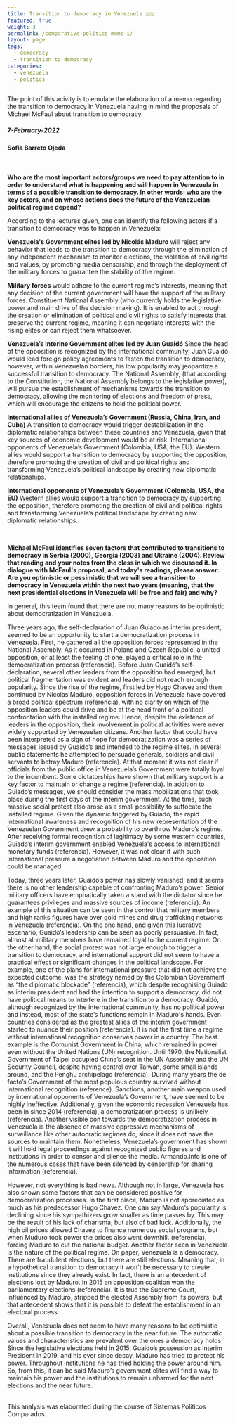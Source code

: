 ```yaml
---
title: Transition to democracy in Venezuela 🇻🇪
featured: true
weight: 3
permalink: /comparative-politics-memo-i/
layout: page
tags:
  - democracy
  - transition to democracy
categories:
  - venezuela
  - politics
---
```


The point of this acivity is to emulate the elaboration of a memo regarding the transition to democracy in Venezuela having in mind the proposals of Michael McFaul about transition to democracy.

##### 7-February-2022

#### Sofía Barreto Ojeda

<br>

**Who are the most important actors/groups we need to pay attention to in order to understand what is happening and will happen in Venezuela in terms of a possible transition to democracy. In other words: who are the key actors, and on whose actions does the future of the Venezuelan political regime depend?**

According to the lectures given, one can identify the following actors if a transition to democracy was to happen in Venezuela:

**Venezuela's Government elites led by Nicolás Maduro** will reject any behavior that leads to the transition to democracy through the elimination of any independent mechanism to monitor elections, the violation of civil rights and values, by promoting media censorship, and through the deployment of the military forces to guarantee the stability of the regime.

**Military forces** would adhere to the current regime’s interests, meaning that any decision of the current government will have the support of the military forces.
Constituent National Assembly (who currently holds the legislative power and main drive of the decision making). It is enabled to act through the creation or elimination of political and civil rights to satisfy interests that preserve the current regime, meaning it can negotiate interests with the rising elites or can reject them whatsoever.

**Venezuela’s Interine Government elites led by Juan Guaidó** Since the head of the opposition is recognized by the international community, Juan Guaidó would lead foreign policy agreements to fasten the transition to democracy, however, within Venezuelan borders, his low popularity may jeopardize a successful transition to democracy.
The National Assembly, (that according to the Constitution, the National Assembly belongs to the legislative power), will pursue the establishment of mechanisms towards the transition to democracy, allowing the monitoring of elections and freedom of press, which will encourage the citizens to hold the political power.

**International allies of Venezuela’s Government (Russia, China, Iran, and Cuba)** A transition to democracy would trigger destabilization in the diplomatic relationships between these countries and Venezuela, given that key sources of economic development would be at risk.
International opponents of Venezuela’s Government (Colombia, USA, the EU). Western allies would support a transition to democracy by supporting the opposition, therefore promoting the creation of civil and political rights and transforming Venezuela’s political landscape by creating new diplomatic relationships.

**International opponents of Venezuela’s Government (Colombia, USA, the EU)** Western allies would support a transition to democracy by supporting the opposition, therefore promoting the creation of civil and political rights and transforming Venezuela’s political landscape by creating new diplomatic relationships.

<br>

**Michael McFaul identifies seven factors that contributed to transitions to democracy in Serbia (2000), Georgia (2003) and Ukraine (2004). Review that reading and your notes from the class in which we discussed it. In dialogue with McFaul's proposal, and today's readings, please answer: Are you optimistic or pessimistic that we will see a transition to democracy in Venezuela within the next two years (meaning, that the next presidential elections in Venezuela will be free and fair) and why?**

In general, this team found that there are not many reasons to be optimistic about democratization in Venezuela.

Three years ago, the self-declaration of Juan Guiado as interim president, seemed to be an opportunity to start a democratization process in Venezuela. First, he gathered all the opposition forces represented in the National Assembly. As it occurred in Poland and Czech Republic, a united opposition, or at least the feeling of one, played a critical role in the democratization process (referencia). Before Juan Guaidó’s self-declaration, several other leaders from the opposition had emerged, but political fragmentation was evident and leaders did not reach enough popularity. Since the rise of the regime, first led by Hugo Chavez and then continued by Nicolas Maduro, opposition forces in Venezuela have covered a broad political spectrum (referencia), with no clarity on which of the opposition leaders could drive and be at the head front of a political confrontation with the installed regime. Hence, despite the existence of leaders in the opposition, their involvement in political activities were never widely supported by Venezuelan citizens. Another factor that could have been interpreted as a sign of hope for democratization was a series of messages issued by Guaido’s and intended to the regime elites. In several public statements he attempted to persuade generals, soldiers and civil servants to betray Maduro (referencia). At that moment it was not clear if officials from the public office in Venezuela’s Government were totally loyal to the incumbent. Some dictatorships have shown that military support is a key factor to maintain or change a regime (referencia). In addition to Guiado’s messages, we should consider the mass mobilizations that took place during the first days of the interim government. At the time, such massive social protest also arose as a small possibility to suffocate the installed regime. Given the dynamic triggered by Guiadó, the rapid international awareness and recognition of his new representation of the Venezuelan Government drew a probability to overthrow Maduro’s regime. After receiving formal recognition of legitimacy by some western countries, Guiado’s interim government enabled Venezuela's access to international monetary funds (referencia). However, it was not clear if with such international pressure a negotiation between Maduro and the opposition could be managed.

Today, three years later, Guaidó’s power has slowly vanished, and it seems there is no other leadership capable of confronting Maduro’s power. Senior military officers have emphatically taken a stand with the dictator since he guarantees privileges and massive sources of income (referencia). An example of this situation can be seen in the control that military members and high ranks figures have over gold mines and drug trafficking networks in Venezuela (referencia). On the one hand, and given this lucrative escenario, Guaidó’s leadership can be seen as poorly persuasive. In fact, almost all military members have remained loyal to the current regime. On the other hand, the social protest was not large enough to trigger a transition to democracy, and international support did not seem to have a practical effect or significant changes in the political landscape. For example, one of the plans for international pressure that did not achieve the expected outcome, was the strategy named by the Colombian Government as “the diplomatic blockade” (referencia), which despite recognising Guiado as interim president and had the intention to support a democracy, did not have political means to interfere in the transition to a democracy. Guaidó, although recognized by the international community, has no political power and instead, most of the state’s functions remain in Maduro's hands. Even countries considered as the greatest allies of the interim government started to nuance their position (referencia). It is not the first time a regime without international recognition conserves power in a country. The best example is the Comunist Government in China, which remained in power even without the United Nations (UN) recognition. Until 1970, the Nationalist Government of Taipei occupied China’s seat in the UN Assembly and the UN Security Council, despite having control over Taiwan, some small islands around, and the Penghu archipelago (referencia). During many years the de facto’s Government of the most populous country survived without international recognition (reference). Sanctions, another main weapon used by international opponents of Venezuela’s Government, have seemed to be highly ineffective. Additionally, given the economic recession Venezuela has been in since 2014 (referencia), a democratization process is unlikely (referencia). Another visible con towards the democratization process in Venezuela is the absence of massive oppressive mechanisms of surveillance like other autocratic regimes do, since it does not have the sources to maintain them. Nonetheless, Venezuela’s government has shown it will hold legal proceedings against recognized public figures and institutions in order to censor and silence the media. Armando.info is one of the numerous cases that have been silenced by censorship for sharing information (referencia).

However, not everything is bad news. Although not in large, Venezuela has also shown some factors that can be considered positive for democratization processes. In the first place, Maduro is not appreciated as much as his predecessor Hugo Chavez. One can say Maduro’s popularity is declining since his sympathizers grow smaller as time passes by. This may be the result of his lack of charisma, but also of bad luck. Additionally, the high oil prices allowed Chavez to finance numerous social programs, but when Muduro took power the prices also went downhill. (referencia), forcing Maduro to cut the national budget. Another factor seen in Venezuela is the nature of the political regime. On paper, Venezuela is a democracy. There are fraudulent elections, but there are still elections. Meaning that, in a hypothetical transition to democracy it won't be necessary to create institutions since they already exist. In fact, there is an antecedent of elections lost by Maduro. In 2015 an opposition coalition won the parliamentary elections (referencia). It is true the Supreme Court, influenced by Maduro, stripped the elected Assembly from its powers, but that antecedent shows that it is possible to defeat the establishment in an electoral process.

Overall, Venezuela does not seem to have many reasons to be optimistic about a possible transition to democracy in the near future. The autocratic values and characteristics are prevalent over the ones a democracy holds. Since the legislative elections held in 2015, Guaido’s possession as interim President in 2019, and his ever since decay, Maduro has tried to protect his power. Throughout institutions he has tried holding the power around him. So, from this, it can be said Maduro’s government elites will find a way to maintain his power and the institutions to remain unharmed for the next elections and the near future.

<br>
This analysis was elaborated during the course of Sistemas Politicos Comparados. 
<br>
